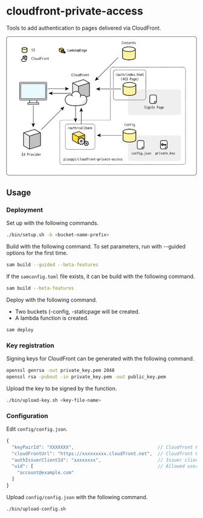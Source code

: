 # cloudfront-private-access

Tools to add authentication to pages delivered via CloudFront.

![system](./doc/images/system.png)

## Usage

### Deployment

Set up with the following commands.

```sh
./bin/setup.sh -b <bucket-name-prefix>
```

Build with the following command. To set parameters, run with --guided options for the first time.

```sh
sam build --guided --beta-features
```

If the `samconfig.toml` file exists, it can be build with the following command.

```sh
sam build --beta-features
```

Deploy with the following command.

- Two buckets (<bucket-name-prefix>-config, <bucket-name-prefix>-staticpage will be created.
- A lambda function is created.

```sh
sam deploy
```

### Key registration

Signing keys for CloudFront can be generated with the following command.

```sh
openssl genrsa -out private_key.pem 2048
openssl rsa -pubout -in private_key.pem -out public_key.pem
```

Upload the key to be signed by the function.

```sh
./bin/upload-key.sh <key-file-name>
```

### Configuration

Edit `config/config.json`.

```js
{
  "keyPairId": "XXXXXXX",                               // Cloudfront Public Key Id
  "cloudFrontUrl": "https://xxxxxxxxx.cloudfront.net",  // Cloudfront URL
  "authIssuerClientId": "xxxxxxxx",                     // Issuer client id
  "uid": [                                              // Allowed user IDs
    "account@example.com"
  ]
}
```

Upload `config/config.json` with the following command.

```sh
./bin/upload-config.sh
```

